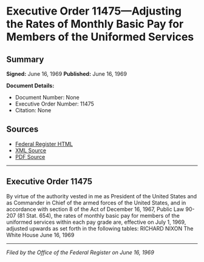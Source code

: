 # Executive Order 11475—Adjusting the Rates of Monthly Basic Pay for Members of the Uniformed Services

## Summary

**Signed:** June 16, 1969
**Published:** June 16, 1969

**Document Details:**
- Document Number: None
- Executive Order Number: 11475
- Citation: None

## Sources
- [Federal Register HTML](https://www.presidency.ucsb.edu/documents/executive-order-11475-adjusting-the-rates-monthly-basic-pay-for-members-the-uniformed)
- [XML Source](None)
- [PDF Source](None)

---

## Executive Order 11475

By virtue of the authority vested in me as President of the United States and as Commander in Chief of the armed forces of the United States, and in accordance with section 8 of the Act of December 16, 1967, Public Law 90-207 (81 Stat. 654), the rates of monthly basic pay for members of the uniformed services within each pay grade are, effective on July 1, 1969, adjusted upwards as set forth in the following tables:
RICHARD NIXON
The White House
June 16, 1969

---

*Filed by the Office of the Federal Register on June 16, 1969*
